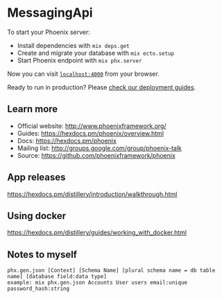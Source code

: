 # MessagingApi

To start your Phoenix server:

  * Install dependencies with `mix deps.get`
  * Create and migrate your database with `mix ecto.setup`
  * Start Phoenix endpoint with `mix phx.server`

Now you can visit [`localhost:4000`](http://localhost:4000) from your browser.

Ready to run in production? Please [check our deployment guides](https://hexdocs.pm/phoenix/deployment.html).

## Learn more

  * Official website: http://www.phoenixframework.org/
  * Guides: https://hexdocs.pm/phoenix/overview.html
  * Docs: https://hexdocs.pm/phoenix
  * Mailing list: http://groups.google.com/group/phoenix-talk
  * Source: https://github.com/phoenixframework/phoenix

## App releases
https://hexdocs.pm/distillery/introduction/walkthrough.html  
## Using docker
https://hexdocs.pm/distillery/guides/working_with_docker.html  

## Notes to myself
`phx.gen.json [Context] [Schema Name] [plural schema name = db table name] [database field:data type]`  
`example: mix phx.gen.json Accounts User users email:unique password_hash:string`